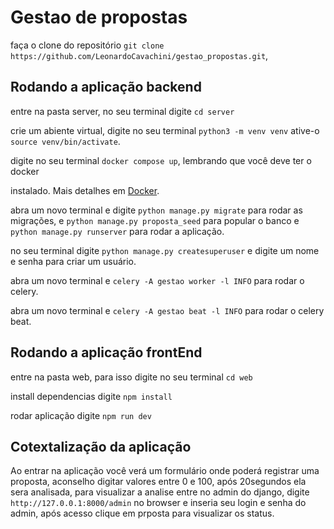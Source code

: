 # Gestao de propostas

faça o clone do repositório `git clone https://github.com/LeonardoCavachini/gestao_propostas.git`,

## Rodando a aplicação backend

entre na pasta server, no seu terminal digite `cd server`

crie um abiente virtual, digite no seu terminal `python3 -m venv venv` ative-o `source venv/bin/activate`.

digite no seu terminal `docker compose up`, lembrando que você deve ter o docker

instalado. Mais detalhes em [Docker](https://www.docker.com/).

abra um novo terminal e digite `python manage.py migrate` para rodar as migrações, e `python manage.py proposta_seed` para popular o banco e `python manage.py runserver` para rodar a aplicação.

no seu terminal digite `python manage.py createsuperuser` e digite um nome e senha para criar um usuário.

abra um novo terminal e `celery -A gestao worker -l INFO` para rodar o celery.

abra um novo terminal e `celery -A gestao beat -l INFO` para rodar o celery beat.

## Rodando a aplicação frontEnd

entre na pasta web, para isso digite no seu terminal `cd web`

install dependencias digite `npm install`

rodar aplicação digite `npm run dev`

## Cotextalização da aplicação

Ao entrar na aplicação você verá um formulário onde poderá registrar uma proposta, aconselho digitar valores entre 0 e 100, após 20segundos ela sera analisada, para visualizar a analise entre no admin do django, digite `http://127.0.0.1:8000/admin` no browser e inseria seu login e senha do admin, após acesso clique em prposta para visualizar os status.

